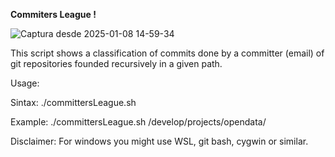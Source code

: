 **Commiters League !**

![Captura desde 2025-01-08 14-59-34](https://github.com/user-attachments/assets/6d7b9713-2455-42ea-a6d2-1d1baf2a8b0f)

This script shows a classification of commits done by a committer (email) of git repositories founded recursively in a given path.

Usage:

Sintax: ./committersLeague.sh <path>

Example: ./committersLeague.sh /develop/projects/opendata/


Disclaimer: For windows you might use WSL, git bash, cygwin or similar.

